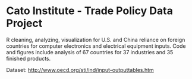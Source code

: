 # Cato Institute - Trade Policy Data Project

R cleaning, analyzing, visualization for U.S. and China reliance on foreign countries for computer electronics and electrical equipment inputs. Code and figures include analysis of 67 countries for 37 industries and 35 finished products. 

Dataset: http://www.oecd.org/sti/ind/input-outputtables.htm

